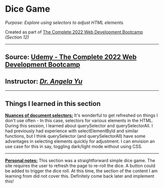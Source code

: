 # Dice Game

_Purpose: Explore using selectors to adjust HTML elements._

Created as part of <u>The Complete 2022 Web Development Bootcamp</u><br>_(Section 12)_

---

## Source: [Udemy - The Complete 2022 Web Development Bootcamp](https://www.udemy.com/course/the-complete-web-development-bootcamp/)

## Instructor: [_Dr. Angela Yu_](https://www.appbrewery.co/)

---

## Things I learned in this section

**<u>Nuances of document selectors:</u>** It's wonderful to get refreshed on things I don't use often - In this case, selectors for various elements in the HTML. During this session, I learned about querySelector and querySelectorAll. I had previously had experience with selectElementById and similar functions, but I think querySelector (and querySelectorAll) have some advantages in selecting elements quickly for adjustment. I can envision an use case for this in say, toggling dark/light mode without using CSS.

---

**<u>Personal notes:</u>**
This section was a straightforward simple dice game. The site requires the user to refresh the page to re-roll the dice. A button could be added to trigger the dice roll. At this time, the section of the content I am learning from did not cover this. Definitely come back later and implement this!

